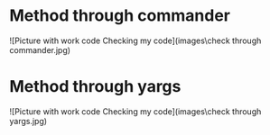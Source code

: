 # Method through commander

![Picture with work code Checking my code](images\сheck through commander.jpg)

# Method through yargs

![Picture with work code Checking my code](images\сheck through yargs.jpg)
